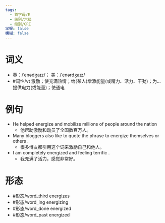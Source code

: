 ```yaml
---
tags:
  - 首字母/E
  - 级别/六级
  - 级别/GRE
掌握: false
模糊: false
---
```

# 词义
- 英：/ˈenədʒaɪz/； 美：/ˈenərdʒaɪz/
- #词性/vt  激励；使充满热情；给(某人)增添能量(或精力、活力、干劲)；为…提供电力(或能量)；使通电
# 例句
- He helped energize and mobilize millions of people around the nation
	- 他帮助激励和动员了全国数百万人。
- Many bloggers also like to quote the phrase to energize themselves or others .
	- 很多博友都引用这个词来激励自己和他人。
- I am completely energized and feeling terrific .
	- 我充满了活力，感觉非常好。
# 形态
- #形态/word_third energizes
- #形态/word_ing energizing
- #形态/word_done energized
- #形态/word_past energized
